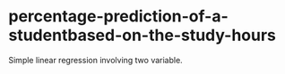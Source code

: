 # percentage-prediction-of-a-studentbased-on-the-study-hours
Simple linear regression involving two variable.
